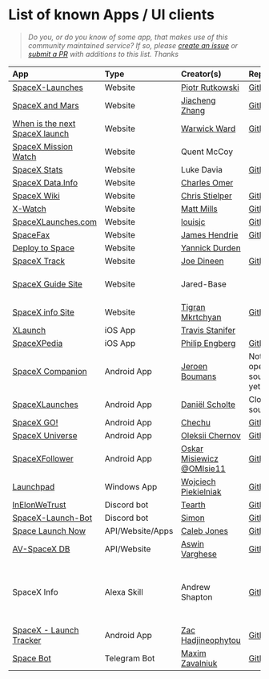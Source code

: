 # List of known Apps / UI clients

> _Do you, or do you know of some app, that makes use of this community maintained service? If so, please [create an issue](https://github.com/r-spacex/SpaceX-API/issues/new) or [submit a PR](https://github.com/r-spacex/SpaceX-API/blob/master/CONTRIBUTING.md) with additions to this list. Thanks_

|App|Type|Creator(s)|Repo|More|
|:---|:---|:---|:---|:---|
| [SpaceX-Launches](https://spacex.prutkowski.tech/) | Website | [Piotr Rutkowski](https://github.com/PiotrRut) | [GitHub](https://github.com/PiotrRut/SpaceX-Launches) | |
| [SpaceX and Mars](https://www.spacexandmars.com/) | Website | [Jiacheng Zhang](https://github.com/jiachengzhang1) | [GitHub](https://github.com/jiachengzhang1/spacex-and-mars) | |
| [When is the next SpaceX launch](https://whenisthenextspacexlaunch.com) | Website | [Warwick Ward](https://warwick.io) | [GitHub](https://github.com/warwickofthegh/whenisthenextspacexlaunch.com) | |
| [SpaceX Mission Watch](https://spacexmissionwatch.com) | Website | Quent McCoy | | [QMDD](https://quentmccoy.com) |
| [SpaceX Stats](http://spacexstats.xyz) | Website | Luke Davia | [GitHub](https://github.com/r-spacex/spacexstats-react) |
| [SpaceX Data.Info](http://spacexdata.info) | Website | [Charles Omer](https://www.charlesomer.co.uk) | | [Zyndex](https://www.zyndex.co.uk) |
| [SpaceX Wiki](https://www.spacexwiki.com/) | Website | [Chris Stielper](https://github.com/cstielper) | [GitHub](https://github.com/cstielper/react-spacex-wiki) |
| [X-Watch](https://x-watch.xyz/) | Website | [Matt Mills](https://github.com/mattmillsxyz) | [GitHub](https://github.com/mattmillsxyz/x-watch) |
| [SpaceXLaunches.com](https://spacexlaunches.com) | Website | [louisjc](https://github.com/louisjc/) | [GitHub](https://github.com/louisjc/spacexlaunches.com) |
| [SpaceFax](https://spacefax1.web.app) | Website | [James Hendrie](https://github.com/jimmyboix) | [GitHub](https://github.com/jimmyboix/SpaceFax) | |
| [Deploy to Space](https://spacex-fs.deployto.space/) | Website | [Yannick Durden](https://github.com/YannickDurden) | | |
| [SpaceX Track](https://www.spacextrack.com/) | Website | [Joe Dineen](https://github.com/jdineen21) | [GitHub](https://github.com/jdineen21/space_django) | [Portfolio](https://www.jdineen.co.uk) |
| [SpaceX Guide Site](https://spacex-guide.weebly.com) | Website | Jared-Base | | [Mission Control Page](https://spacex-guide.weebly.com/mission-control.html) |
| [SpaceX info Site](https://infospacex.vercel.app/) | Website | [Tigran Mkrtchyan](https://github.com/mkrtchyan98) | [Github](https://github.com/mkrtchyan98/SpaceInfo) |
| [XLaunch](https://apps.apple.com/us/app/xlaunch/id1502939751) | iOS App | [Travis Stanifer](https://github.com/stanifert) |  |
| [SpaceXPedia](https://itunes.apple.com/app/spacexpedia/id1434177600?mt=8) | iOS App | [Philip Engberg](https://github.com/philipengberg) | [GitHub](https://github.com/philipengberg/SpaceXPedia) |
| [SpaceX Companion](https://play.google.com/store/apps/details?id=nl.studionoorderlicht.spacex) | Android App | [Jeroen Boumans](https://github.com/jeroenboumans) | Not open sourced yet | [Website](https://spacexcompanion.app)
| [SpaceXLaunches](https://play.google.com/store/apps/details?id=com.danielscholte.spacexlaunches) | Android App | [Daniël Scholte](https://github.com/linuxfreak23) | Closed source |
| [SpaceX GO!](https://play.google.com/store/apps/details?id=com.chechu.cherry) | Android App | [Chechu](https://github.com/jesusrp98) | [GitHub](https://github.com/jesusrp98/spacex-go) |
| [SpaceX Universe](https://play.google.com/store/apps/details?id=com.aastudio.spacexuniverse) | Android App | [Oleksii Chernov](https://github.com/chert12) | [Github](https://github.com/chert12/SpaceX-Universe) | |
| [SpaceXFollower](https://github.com/OMIsie11/SpaceXFollower) | Android App | [Oskar Misiewicz @OMIsie11](https://omisie11.github.io) | [Github](https://github.com/OMIsie11/SpaceXFollower) | |
| [Launchpad](https://github.com/skyffx/Launchpad/releases) | Windows App | [Wojciech Piekielniak](https://github.com/skyffx/) | [Github](https://github.com/skyffx/Launchpad) |
| [InElonWeTrust](https://github.com/Tearth/InElonWeTrust) | Discord bot | [Tearth](https://github.com/Tearth) | [GitHub](https://github.com/Tearth/InElonWeTrust) |
| [SpaceX-Launch-Bot](https://github.com/r-spacex/SpaceX-Launch-Bot) | Discord bot | [Simon](https://github.com/psidex) | [Github](https://github.com/r-spacex/SpaceX-Launch-Bot) | |
| [Space Launch Now](https://spacelaunchnow.me/) | API/Website/Apps | [Caleb Jones](https://github.com/ItsCalebJones) | [Github](https://github.com/ItsCalebJones/SpaceLaunchNow-Server) | |
| [AV-SpaceX DB](https://av-spacex.surge.sh/) | API/Website | [Aswin Varghese](http://aswinvarghese.com) | [Github]() | |
| SpaceX Info | Alexa Skill | Andrew Shapton | [Github](https://github.com/alshapton/Space-X-Info-Alexa.git) | Invoke with "Alexa Open SpaceX Info" |
| [SpaceX - Launch Tracker](https://play.google.com/store/apps/details?id=uk.co.zac_h.spacex) | Android App | [Zac Hadjineophytou](https://github.com/zacdevil10) | [GitHub](https://github.com/zacdevil10/spacex-launch-tracker) |
| [Space Bot](https://t.me/spacex_mezgoodle_bot) | Telegram Bot | [Maxim Zavalniuk](https://github.com/mezgoodle) | [GitHub](https://github.com/mezgoodle/space-bot) |
